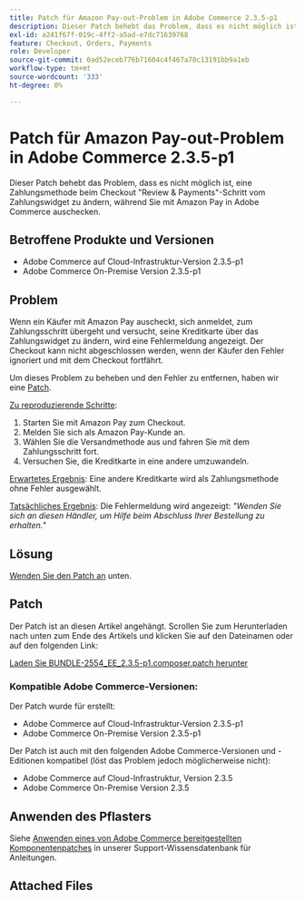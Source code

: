 ```yaml
---
title: Patch für Amazon Pay-out-Problem in Adobe Commerce 2.3.5-p1
description: Dieser Patch behebt das Problem, dass es nicht möglich ist, eine Zahlungsmethode beim Checkout "Review & Payments"-Schritt vom Zahlungswidget zu ändern, während Sie mit Amazon Pay in Adobe Commerce auschecken.
exl-id: a241f67f-019c-4ff2-a5ad-e7dc71639768
feature: Checkout, Orders, Payments
role: Developer
source-git-commit: 0ad52eceb776b71604c4f467a70c13191bb9a1eb
workflow-type: tm+mt
source-wordcount: '333'
ht-degree: 0%

---
```


# Patch für Amazon Pay-out-Problem in Adobe Commerce 2.3.5-p1

Dieser Patch behebt das Problem, dass es nicht möglich ist, eine Zahlungsmethode beim Checkout &quot;Review &amp; Payments&quot;-Schritt vom Zahlungswidget zu ändern, während Sie mit Amazon Pay in Adobe Commerce auschecken.

## Betroffene Produkte und Versionen

* Adobe Commerce auf Cloud-Infrastruktur-Version 2.3.5-p1
* Adobe Commerce On-Premise Version 2.3.5-p1

## Problem

Wenn ein Käufer mit Amazon Pay auscheckt, sich anmeldet, zum Zahlungsschritt übergeht und versucht, seine Kreditkarte über das Zahlungswidget zu ändern, wird eine Fehlermeldung angezeigt. Der Checkout kann nicht abgeschlossen werden, wenn der Käufer den Fehler ignoriert und mit dem Checkout fortfährt.

Um dieses Problem zu beheben und den Fehler zu entfernen, haben wir eine [Patch](assets/BUNDLE-2554_EE_2.3.5-p1.composer.patch.zip).

<u>Zu reproduzierende Schritte</u>:

1. Starten Sie mit Amazon Pay zum Checkout.
1. Melden Sie sich als Amazon Pay-Kunde an.
1. Wählen Sie die Versandmethode aus und fahren Sie mit dem Zahlungsschritt fort.
1. Versuchen Sie, die Kreditkarte in eine andere umzuwandeln.

<u>Erwartetes Ergebnis</u>: Eine andere Kreditkarte wird als Zahlungsmethode ohne Fehler ausgewählt.

<u>Tatsächliches Ergebnis</u>: Die Fehlermeldung wird angezeigt: *&quot;Wenden Sie sich an diesen Händler, um Hilfe beim Abschluss Ihrer Bestellung zu erhalten.&quot;*

## Lösung

[Wenden Sie den Patch an](assets/BUNDLE-2554_EE_2.3.5-p1.composer.patch.zip) unten.

## Patch

Der Patch ist an diesen Artikel angehängt. Scrollen Sie zum Herunterladen nach unten zum Ende des Artikels und klicken Sie auf den Dateinamen oder auf den folgenden Link:

[Laden Sie BUNDLE-2554\_EE\_2.3.5-p1.composer.patch herunter](assets/BUNDLE-2554_EE_2.3.5-p1.composer.patch.zip)

### Kompatible Adobe Commerce-Versionen:

Der Patch wurde für erstellt:

* Adobe Commerce auf Cloud-Infrastruktur-Version 2.3.5-p1
* Adobe Commerce On-Premise Version 2.3.5-p1

Der Patch ist auch mit den folgenden Adobe Commerce-Versionen und -Editionen kompatibel (löst das Problem jedoch möglicherweise nicht):

* Adobe Commerce auf Cloud-Infrastruktur, Version 2.3.5
* Adobe Commerce On-Premise Version 2.3.5

## Anwenden des Pflasters

Siehe [Anwenden eines von Adobe Commerce bereitgestellten Komponentenpatches](/help/how-to/general/how-to-apply-a-composer-patch-provided-by-magento.md) in unserer Support-Wissensdatenbank für Anleitungen.

## Attached Files
